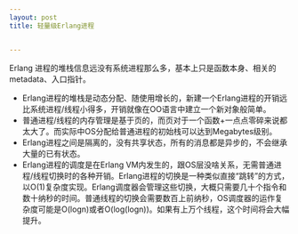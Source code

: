 ```yaml
---
layout: post
title: 轻量级Erlang进程


---
```


Erlang 进程的堆栈信息远没有系统进程那么多，基本上只是函数本身、相关的metadata、入口指针。

- Erlang进程的堆栈是动态分配、随使用增长的，新建一个Erlang进程的开销远比系统进程/线程小得多，开销就像在OO语言中建立一个新对象般简单。
- 普通进程/线程的内存管理是基于页的，而页对于一个函数+一点点零碎来说都太大了。而实际中OS分配给普通进程的初始栈可以达到Megabytes级别。
- Erlang进程之间是隔离的，没有共享状态，所有的消息都是异步的，不会继承大量的已有状态。
- Erlang进程的调度是在Erlang VM内发生的，跟OS层没啥关系，无需普通进程/线程切换时的各种开销。Erlang进程的切换是一种类似直接“跳转”的方式，以O(1)复杂度实现。Erlang调度器会管理这些切换，大概只需要几十个指令和数十纳秒的时间。普通线程的切换会需要数百上前纳秒，OS调度器的运作复杂度可能是O(logn)或者O(log(logn))。如果有上万个线程，这个时间将会大幅提升。



